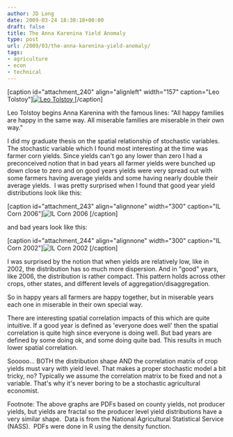 ```yaml
---
author: JD Long
date: 2009-03-24 18:30:18+00:00
draft: false
title: The Anna Karenina Yield Anomaly
type: post
url: /2009/03/the-anna-karenina-yield-anomaly/
tags:
- agriculture
- econ
- technical
---
```


[caption id="attachment_240" align="alignleft" width="157" caption="Leo Tolstoy"][![Leo Tolstoy](https://www.cerebralmastication.com/wp-content/uploads/2009/03/200px-lntolstoy_prokudin-gorsky.jpg)
](http://en.wikipedia.org/wiki/Leo_Tolstoy)[/caption]

Leo Tolstoy begins  Anna Karenina with the famous lines: "All happy families are happy  in the same way. All miserable families are miserable in their own  way."

I did my graduate thesis on the spatial relationship of stochastic variables. The stochastic variable which I found most interesting at the time was farmer corn yields. Since yields can't go any lower than zero I had a preconceived notion that in bad years all farmer yields were bunched up down close to zero and on good years yields were very spread out with some farmers having average yields and some having nearly double their average yields.  I was pretty surprised when I found that good year yield distributions look like this:

[caption id="attachment_243" align="alignnone" width="300" caption="IL Corn 2006"]![IL Corn 2006](https://www.cerebralmastication.com/wp-content/uploads/2009/03/il_2006-300x300.png)
[/caption]

and bad years look like this:

[caption id="attachment_244" align="alignnone" width="300" caption="IL Corn 2002"]![IL Corn 2002](https://www.cerebralmastication.com/wp-content/uploads/2009/03/il_2002-300x300.png)
[/caption]

I was surprised by the notion that when yields are relatively low, like in 2002, the distribution has so much more dispersion. And in "good" years, like 2006, the distribution is rather compact. This pattern holds across other crops, other states, and different levels of aggregation/disaggregation.

So in happy years all farmers are happy together, but in miserable years each one in miserable in their own special way.

There are interesting spatial correlation impacts of this which are quite intuitive. If a good year is defined as 'everyone does well' then the spatial correlation is quite high since everyone is doing well. But bad years are defined by some doing ok, and some doing quite bad. This results in much lower spatial correlation.

Sooooo... BOTH the distribution shape AND the correlation matrix of crop yields must vary with yield level. That makes a proper stochastic model a bit tricky, no? Typically we assume the correlation matrix to be fixed and not a variable. That's why it's never boring to be a stochastic agricultural economist.

Footnote: The above graphs are PDFs based on county yields, not producer yields, but yields are fractal so the producer level yield distributions have a very similar shape.  Data is from the National Agricultural Statistical Service (NASS).  PDFs were done in R using the density function.
